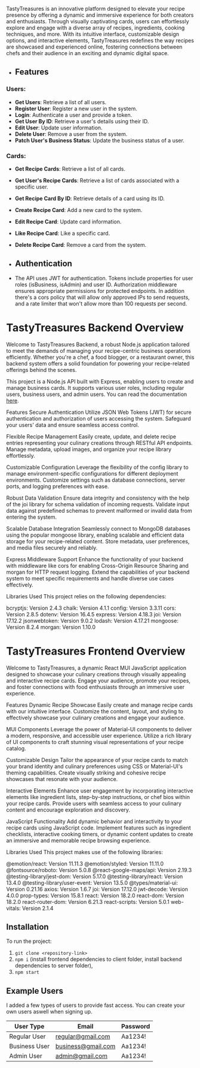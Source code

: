 TastyTreasures is an innovative platform designed to elevate your recipe presence by offering a dynamic and immersive experience for both creators and enthusiasts. Through visually captivating cards, users can effortlessly explore and engage with a diverse array of recipes, ingredients, cooking techniques, and more. With its intuitive interface, customizable design options, and interactive elements, TastyTreasures redefines the way recipes are showcased and experienced online, fostering connections between chefs and their audience in an exciting and dynamic digital space.

- ## Features

### Users:

- **Get Users**: Retrieve a list of all users.
- **Register User**: Register a new user in the system.
- **Login**: Authenticate a user and provide a token.
- **Get User By ID**: Retrieve a user's details using their ID.
- **Edit User**: Update user information.
- **Delete User**: Remove a user from the system.
- **Patch User's Business Status**: Update the business status of a user.

### Cards:

- **Get Recipe Cards**: Retrieve a list of all cards.
- **Get User's Recipe Cards**: Retrieve a list of cards associated with a specific user.
- **Get Recipe Card By ID**: Retrieve details of a card using its ID.
- **Create Recipe Card**: Add a new card to the system.
- **Edit Recipe Card**: Update card information.
- **Like Recipe Card**: Like a specific card.
- **Delete Recipe Card**: Remove a card from the system.

- ## Authentication
- The API uses JWT for authentication. Tokens include properties for user roles (isBusiness, isAdmin) and user ID. Authorization middleware ensures appropriate permissions for protected endpoints.
  In addition there's a cors policy that will allow only approved IPs to send requests, and a rate limiter that won't allow more than 100 requests per second.

# TastyTreasures Backend Overview

Welcome to TastyTreasures Backend, a robust Node.js application tailored to meet the demands of managing your recipe-centric business operations efficiently. Whether you're a chef, a food blogger, or a restaurant owner, this backend system offers a solid foundation for powering your recipe-related offerings behind the scenes.

This project is a Node.js API built with Express, enabling users to create and manage business cards. It supports various user roles, including regular users, business users, and admin users.
You can read the documentation [here](https://documenter.getpostman.com/view/34926651/2sA3QqesJn).

Features
Secure Authentication
Utilize JSON Web Tokens (JWT) for secure authentication and authorization of users accessing the system. Safeguard your users' data and ensure seamless access control.

Flexible Recipe Management
Easily create, update, and delete recipe entries representing your culinary creations through RESTful API endpoints. Manage metadata, upload images, and organize your recipe library effortlessly.

Customizable Configuration
Leverage the flexibility of the config library to manage environment-specific configurations for different deployment environments. Customize settings such as database connections, server ports, and logging preferences with ease.

Robust Data Validation
Ensure data integrity and consistency with the help of the joi library for schema validation of incoming requests. Validate input data against predefined schemas to prevent malformed or invalid data from entering the system.

Scalable Database Integration
Seamlessly connect to MongoDB databases using the popular mongoose library, enabling scalable and efficient data storage for your recipe-related content. Store metadata, user preferences, and media files securely and reliably.

Express Middleware Support
Enhance the functionality of your backend with middleware like cors for enabling Cross-Origin Resource Sharing and morgan for HTTP request logging. Extend the capabilities of your backend system to meet specific requirements and handle diverse use cases effectively.

Libraries Used
This project relies on the following dependencies:

bcryptjs: Version 2.4.3
chalk: Version 4.1.1
config: Version 3.3.11
cors: Version 2.8.5
dotenv: Version 16.4.5
express: Version 4.18.3
joi: Version 17.12.2
jsonwebtoken: Version 9.0.2
lodash: Version 4.17.21
mongoose: Version 8.2.4
morgan: Version 1.10.0

# TastyTreasures Frontend Overview

Welcome to TastyTreasures, a dynamic React MUI JavaScript application designed to showcase your culinary creations through visually appealing and interactive recipe cards. Engage your audience, promote your recipes, and foster connections with food enthusiasts through an immersive user experience.

Features
Dynamic Recipe Showcase
Easily create and manage recipe cards with our intuitive interface. Customize the content, layout, and styling to effectively showcase your culinary creations and engage your audience.

MUI Components
Leverage the power of Material-UI components to deliver a modern, responsive, and accessible user experience. Utilize a rich library of UI components to craft stunning visual representations of your recipe catalog.

Customizable Design
Tailor the appearance of your recipe cards to match your brand identity and culinary preferences using CSS or Material-UI's theming capabilities. Create visually striking and cohesive recipe showcases that resonate with your audience.

Interactive Elements
Enhance user engagement by incorporating interactive elements like ingredient lists, step-by-step instructions, or chef bios within your recipe cards. Provide users with seamless access to your culinary content and encourage exploration and discovery.

JavaScript Functionality
Add dynamic behavior and interactivity to your recipe cards using JavaScript code. Implement features such as ingredient checklists, interactive cooking timers, or dynamic content updates to create an immersive and memorable recipe browsing experience.

Libraries Used
This project makes use of the following libraries:

@emotion/react: Version 11.11.3
@emotion/styled: Version 11.11.0
@fontsource/roboto: Version 5.0.8
@react-google-maps/api: Version 2.19.3
@testing-library/jest-dom: Version 5.17.0
@testing-library/react: Version 13.4.0
@testing-library/user-event: Version 13.5.0
@types/material-ui: Version 0.21.16
axios: Version 1.6.7
joi: Version 17.12.0
jwt-decode: Version 4.0.0
prop-types: Version 15.8.1
react: Version 18.2.0
react-dom: Version 18.2.0
react-router-dom: Version 6.21.3
react-scripts: Version 5.0.1
web-vitals: Version 2.1.4

## Installation

To run the project:

1. `git clone <repository-link>`
2. `npm i` (install frontend dependencies to client folder,
   install backend dependencies to server folder),
3. `npm start`

## Example Users

I added a few types of users to provide fast access.
You can create your own users aswell when signing up.

| User Type     | Email              | Password |
| ------------- | ------------------ | -------- |
| Regular User  | regular@gmail.com  | Aa1234!  |
| Business User | business@gmail.com | Aa1234!  |
| Admin User    | admin@gmail.com    | Aa1234!  |
